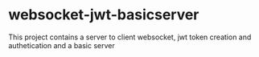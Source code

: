 # websocket-jwt-basicserver
 This project contains a server to client websocket, jwt token creation and authetication and a basic server
